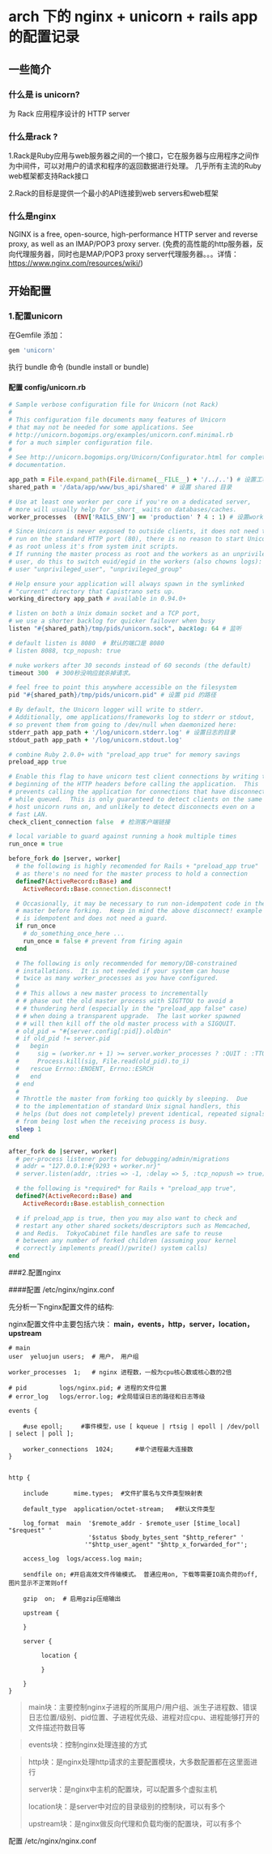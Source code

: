 # arch 下的 nginx + unicorn + rails app 的配置记录

## 一些简介 

### 什么是 is unicorn?

  为 Rack 应用程序设计的 HTTP server
  
### 什么是rack ?

1.Rack是Ruby应用与web服务器之间的一个接口，它在服务器与应用程序之间作为中间件，可以对用户的请求和程序的返回数据进行处理。
几乎所有主流的Ruby web框架都支持Rack接口

2.Rack的目标是提供一个最小的API连接到web servers和web框架 

### 什么是nginx
NGINX is a free, open-source, high-performance HTTP server and reverse proxy, as well as an IMAP/POP3 proxy server. 
(免费的高性能的http服务器，反向代理服务器，同时也是MAP/POP3 proxy server代理服务器。。。详情：https://www.nginx.com/resources/wiki/)


## 开始配置

### 1.配置unicorn

 
在Gemfile 添加：

```ruby
gem 'unicorn'
```

执行 bundle 命令 (bundle install or bundle)



#### 配置 config/unicorn.rb

```ruby
# Sample verbose configuration file for Unicorn (not Rack)
#
# This configuration file documents many features of Unicorn
# that may not be needed for some applications. See
# http://unicorn.bogomips.org/examples/unicorn.conf.minimal.rb
# for a much simpler configuration file.
#
# See http://unicorn.bogomips.org/Unicorn/Configurator.html for complete
# documentation.

app_path = File.expand_path(File.dirname(__FILE__) + '/../..') # 设置工程的根目录
shared_path = '/data/app/www/bus_api/shared' # 设置 shared 目录

# Use at least one worker per core if you're on a dedicated server,
# more will usually help for _short_ waits on databases/caches.
worker_processes  (ENV['RAILS_ENV'] == 'production' ? 4 : 1) # 设置worker数量， 跟cpu相关，一般等于cpu核数，根据访问量可以适度增减。

# Since Unicorn is never exposed to outside clients, it does not need to
# run on the standard HTTP port (80), there is no reason to start Unicorn
# as root unless it's from system init scripts.
# If running the master process as root and the workers as an unprivileged
# user, do this to switch euid/egid in the workers (also chowns logs):
# user "unprivileged_user", "unprivileged_group"

# Help ensure your application will always spawn in the symlinked
# "current" directory that Capistrano sets up.
working_directory app_path # available in 0.94.0+

# listen on both a Unix domain socket and a TCP port,
# we use a shorter backlog for quicker failover when busy
listen "#{shared_path}/tmp/pids/unicorn.sock", backlog: 64 # 监听  

# default listen is 8080  # 默认的端口是 8080
# listen 8088, tcp_nopush: true

# nuke workers after 30 seconds instead of 60 seconds (the default)
timeout 300  # 300秒没响应就杀掉请求。

# feel free to point this anywhere accessible on the filesystem
pid "#{shared_path}/tmp/pids/unicorn.pid" # 设置 pid 的路径

# By default, the Unicorn logger will write to stderr.
# Additionally, ome applications/frameworks log to stderr or stdout,
# so prevent them from going to /dev/null when daemonized here:
stderr_path app_path + '/log/unicorn.stderr.log' # 设置日志的目录
stdout_path app_path + '/log/unicorn.stdout.log'

# combine Ruby 2.0.0+ with "preload_app true" for memory savings
preload_app true

# Enable this flag to have unicorn test client connections by writing the
# beginning of the HTTP headers before calling the application.  This
# prevents calling the application for connections that have disconnected
# while queued.  This is only guaranteed to detect clients on the same
# host unicorn runs on, and unlikely to detect disconnects even on a
# fast LAN.
check_client_connection false  # 检测客户端链接

# local variable to guard against running a hook multiple times
run_once = true

before_fork do |server, worker|
  # the following is highly recomended for Rails + "preload_app true"
  # as there's no need for the master process to hold a connection
  defined?(ActiveRecord::Base) and
    ActiveRecord::Base.connection.disconnect!

  # Occasionally, it may be necessary to run non-idempotent code in the
  # master before forking.  Keep in mind the above disconnect! example
  # is idempotent and does not need a guard.
  if run_once
    # do_something_once_here ...
    run_once = false # prevent from firing again
  end

  # The following is only recommended for memory/DB-constrained
  # installations.  It is not needed if your system can house
  # twice as many worker_processes as you have configured.
  #
  # # This allows a new master process to incrementally
  # # phase out the old master process with SIGTTOU to avoid a
  # # thundering herd (especially in the "preload_app false" case)
  # # when doing a transparent upgrade.  The last worker spawned
  # # will then kill off the old master process with a SIGQUIT.
  # old_pid = "#{server.config[:pid]}.oldbin"
  # if old_pid != server.pid
  #   begin
  #     sig = (worker.nr + 1) >= server.worker_processes ? :QUIT : :TTOU
  #     Process.kill(sig, File.read(old_pid).to_i)
  #   rescue Errno::ENOENT, Errno::ESRCH
  #   end
  # end
  #
  # Throttle the master from forking too quickly by sleeping.  Due
  # to the implementation of standard Unix signal handlers, this
  # helps (but does not completely) prevent identical, repeated signals
  # from being lost when the receiving process is busy.
  sleep 1
end

after_fork do |server, worker|
  # per-process listener ports for debugging/admin/migrations
  # addr = "127.0.0.1:#{9293 + worker.nr}"
  # server.listen(addr, :tries => -1, :delay => 5, :tcp_nopush => true)

  # the following is *required* for Rails + "preload_app true",
  defined?(ActiveRecord::Base) and
    ActiveRecord::Base.establish_connection

  # if preload_app is true, then you may also want to check and
  # restart any other shared sockets/descriptors such as Memcached,
  # and Redis.  TokyoCabinet file handles are safe to reuse
  # between any number of forked children (assuming your kernel
  # correctly implements pread()/pwrite() system calls)
end

```


###2.配置nginx

####配置 /etc/nginx/nginx.conf

先分析一下nginx配置文件的结构:

nginx配置文件中主要包括六块： **main，events，http，server，location，upstream**
     
````
# main
user  yeluojun users;  # 用户， 用户组

worker_processes  1;   # nginx 进程数，一般为cpu核心数或核心数的2倍

# pid         logs/nginx.pid; # 进程的文件位置
# error_log   logs/error.log; #全局错误日志的路径和日志等级

events {

    #use epoll;     #事件模型，use [ kqueue | rtsig | epoll | /dev/poll | select | poll ];
 
    worker_connections  1024;      #单个进程最大连接数 
}


http {

    include       mime.types;  #文件扩展名与文件类型映射表
    
    default_type  application/octet-stream;   #默认文件类型
    
    log_format  main  '$remote_addr - $remote_user [$time_local] "$request" '
                      '$status $body_bytes_sent "$http_referer" '
                     '"$http_user_agent" "$http_x_forwarded_for"';
                     
    access_log  logs/access.log main;     
                
    sendfile on; #开启高效文件传输模式。 普通应用on, 下载等需要IO高负荷的off, 图片显示不正常则off
    
    gzip  on;  # 启用gzip压缩输出

    upstream {

    }
    
    server {
    
         location {
             
         }   
       
    }
}

````

> main块：主要控制nginx子进程的所属用户/用户组、派生子进程数、错误日志位置/级别、pid位置、子进程优先级、进程对应cpu、进程能够打开的文件描述符数目等

> events块：控制nginx处理连接的方式

> http块：是nginx处理http请求的主要配置模块，大多数配置都在这里面进行
> 
> server块：是nginx中主机的配置块，可以配置多个虚拟主机
> 
> location块：是server中对应的目录级别的控制块，可以有多个
> 
> upstream块：是nginx做反向代理和负载均衡的配置块，可以有多个
     
   


配置 /etc/nginx/nginx.conf





